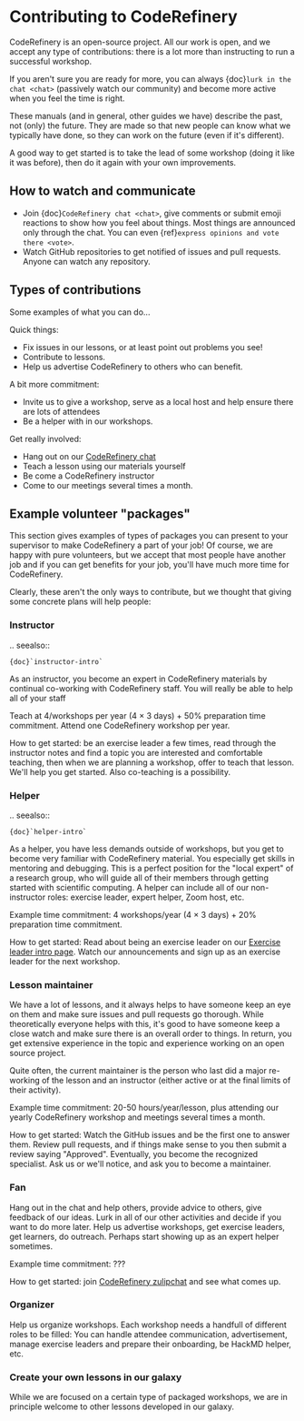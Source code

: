 # Contributing to CodeRefinery

CodeRefinery is an open-source project.  All our work is open, and we
accept any type of contributions: there is a lot more than instructing
to run a successful workshop.

If you aren't sure you are ready for more, you can always {doc}`lurk
in the chat <chat>`
(passively watch our community) and become more active when you feel
the time is right.

These manuals (and in general, other guides we have) describe the
past, not (only) the future.  They are made so that new people can
know what we typically have done, so they can work on the future (even
if it's different).

A good way to get started is to take the lead of some workshop (doing
it like it was before), then do it again with your own improvements.

## How to watch and communicate

- Join {doc}`CodeRefinery chat <chat>`, give comments or submit emoji reactions to
  show how you feel about things.  Most things are announced only
  through the chat.  You can even {ref}`express opinions and vote
  there <vote>`.
- Watch GitHub repositories to get notified of issues and pull
  requests.  Anyone can watch any repository.

## Types of contributions

Some examples of what you can do...

Quick things:

- Fix issues in our lessons, or at least point out problems you see!
- Contribute to lessons.
- Help us advertise CodeRefinery to others who can benefit.

A bit more commitment:

- Invite us to give a workshop, serve as a local host and help ensure
  there are lots of attendees
- Be a helper with in our workshops.

Get really involved:
- Hang out on our [CodeRefinery chat](chat)
- Teach a lesson using our materials yourself
- Be come a CodeRefinery instructor
- Come to our meetings several times a month.



## Example volunteer "packages"

This section gives examples of types of packages you can present to
your supervisor to make CodeRefinery a part of your job!  Of course,
we are happy with pure volunteers, but we accept that most people have
another job and if you can get benefits for your job, you'll have much
more time for CodeRefinery.

Clearly, these aren't the only ways to contribute, but we thought that
giving some concrete plans will help people:


### Instructor

.. seealso::

	{doc}`instructor-intro`


As an instructor, you become an expert in CodeRefinery materials by
continual co-working with CodeRefinery staff.  You will really be able
to help all of your staff

Teach at 4/workshops per year (4 × 3 days) + 50% preparation time
commitment.  Attend one CodeRefinery workshop per year.

How to get started: be an exercise leader a few times, read through the instructor notes and find a topic you are interested and comfortable teaching, then when we are planning a workshop, offer to teach that lesson.  We'll help you get
started. Also co-teaching is a possibility.


### Helper

.. seealso::

	{doc}`helper-intro`

As a helper, you have less demands outside of workshops, but you get
to become very familiar with CodeRefinery material.  You especially
get skills in mentoring and debugging.  This is a perfect position for
the "local expert" of a research group, who will guide all of their
members through getting started with scientific computing.  A helper
can include all of our non-instructor roles: exercise leader, expert helper,
Zoom host, etc.

Example time commitment: 4 workshops/year (4 × 3 days) + 20%
preparation time commitment.

How to get started: Read about being an exercise leader on our [Exercise leader intro page](helper-intro). Watch our announcements and sign up as an exercise leader for the next workshop.


### Lesson maintainer

We have a lot of lessons, and it always helps to have someone keep an
eye on them and make sure issues and pull requests go thorough.  While
theoretically everyone helps with this, it's good to have someone keep
a close watch and make sure there is an overall order to things.  In
return, you get extensive experience in the topic and experience
working on an open source project.

Quite often, the current maintainer is the person who last did a major
re-working of the lesson and an instructor (either active or at the
final limits of their activity).

Example time commitment: 20-50 hours/year/lesson, plus attending our
yearly CodeRefinery workshop and meetings several times a month.

How to get started: Watch the GitHub issues and be the first one to
answer them.  Review pull requests, and if things make sense to you
then submit a review saying "Approved".  Eventually, you become the
recognized specialist.  Ask us or we'll notice, and ask you to become
a maintainer.


### Fan

Hang out in the chat and help others, provide advice to others, give
feedback of our ideas.  Lurk in all of our other activities and decide
if you want to do more later.  Help us advertise workshops, get
exercise leaders, get learners, do outreach.  Perhaps start showing up as an
expert helper sometimes.

Example time commitment: ???

How to get started: join [CodeRefinery zulipchat](./chat) and see what
comes up.


### Organizer

Help us organize workshops. Each workshop needs a handfull of different roles to be filled: You can handle attendee communication,
advertisement, manage exercise leaders and prepare their onboarding, be HackMD helper, etc.


### Create your own lessons in our galaxy

While we are focused on a certain type of packaged workshops, we are
in principle welcome to other lessons developed in our galaxy.
